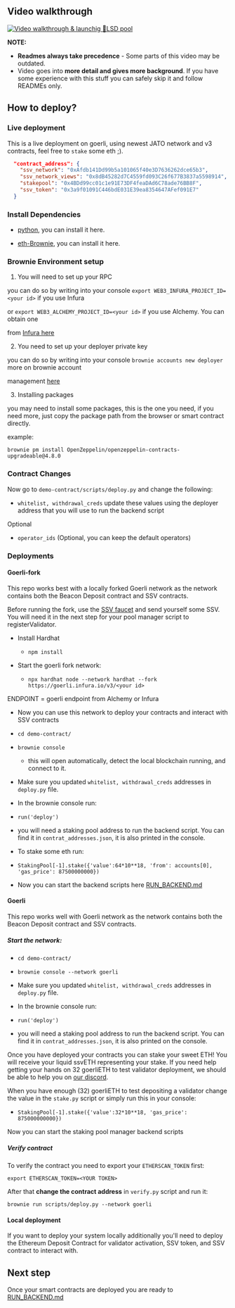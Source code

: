 ## Video walkthrough

[![Video walkthrough & launchig 🌈LSD pool](http://img.youtube.com/vi/CiV76rOY4go/0.jpg)](http://www.youtube.com/watch?v=CiV76rOY4go "Repo walkthrough & launchig 🌈LSD pool")

**NOTE:**

- **Readmes always take precedence** - Some parts of this video may be outdated.
- Video goes into **more detail and gives more background**. If you have some experience with this stuff you can safely skip it and follow READMEs only.

## How to deploy?

### Live deployment

This is a live deployment on goerli, using newest JATO network and v3 contracts, feel free to `stake` some eth ;).

```json
  "contract_address": {
    "ssv_network": "0xAfdb141Dd99b5a101065f40e3D7636262dce65b3",
    "ssv_network_views": "0x8dB45282d7C4559fd093C26f677B3837a5598914",
    "stakepool": "0x4BDd99cc01c1e91E73DF4feaDAd6C78ade76BB8F",
    "ssv_token": "0x3a9f01091C446bdE031E39ea8354647AFef091E7"
  }
```

### Install Dependencies

- [python](https://www.python.org/downloads/), you can install it here.

- [eth-Brownie](https://eth-brownie.readthedocs.io/en/stable/install.html), you can install it here.

### Brownie Environment setup

1. You will need to set up your RPC

you can do so by writing into your console `export WEB3_INFURA_PROJECT_ID=<your id>` if you use Infura

or `export WEB3_ALCHEMY_PROJECT_ID=<your id>` if you use Alchemy. You can obtain one

from [Infura here](https://app.infura.io/)

2. You need to set up your deployer private key

you can do so by writing into your console `brownie accounts new deployer` more on brownie account

management [here](https://eth-brownie.readthedocs.io/en/stable/account-management.html#local-accounts)

3. Installing packages

you may need to install some packages, this is the one you need, if you need more, just copy the package path from the browser or smart contract directly.

example:

```
brownie pm install OpenZeppelin/openzeppelin-contracts-upgradeable@4.8.0
```

### Contract Changes

Now go to `demo-contract/scripts/deploy.py` and change the following:

- `whitelist, withdrawal_creds` update these values using the deployer address that you will use to run the backend script

Optional

- `operator_ids` (Optional, you can keep the default operators)

### Deployments

#### Goerli-fork

This repo works best with a locally forked Goerli network as the network contains both the Beacon Deposit contract and SSV contracts.

Before running the fork, use the [SSV faucet](https://faucet.ssv.network/) and send yourself some SSV. You will need it in the next step for your pool manager script to registerValidator.

- Install Hardhat

  - `npm install`

- Start the goerli fork network:

  - `npx hardhat node --network hardhat --fork https://goerli.infura.io/v3/<your id>`

ENDPOINT = goerli endpoint from Alchemy or Infura

- Now you can use this network to deploy your contracts and interact with SSV contracts

- `cd demo-contract/`

- `brownie console`

  - this will open automatically, detect the local blockchain running, and connect to it.

- Make sure you updated `whitelist, withdrawal_creds` addresses in `deploy.py` file.

- In the brownie console run:

- `run('deploy')`

- you will need a staking pool address to run the backend script. You can find it in `contrat_addresses.json`, it is also printed in the console.

- To stake some eth run:
- `StakingPool[-1].stake({'value':64*10**18, 'from': accounts[0], 'gas_price': 87500000000})`

- Now you can start the backend scripts here [RUN_BACKEND.md](RUN_BACKEND.md)

#### Goerli

This repo works well with Goerli network as the network contains both the Beacon Deposit contract and SSV contracts.

##### Start the network:

- `cd demo-contract/`

- `brownie console --network goerli`

- Make sure you updated `whitelist, withdrawal_creds` addresses in `deploy.py` file.

- In the brownie console run:

- `run('deploy')`

- you will need a staking pool address to run the backend script. You can find it in `contrat_addresses.json`, it is also printed on the console.

Once you have deployed your contracts you can stake your sweet ETH! You will receive your liquid ssvETH representing your stake. If you need help getting your hands on 32 goerliETH to test validator deployment, we should be able to help you on [our discord](https://discord.com/invite/AbYHBfjkDY).

When you have enough (32) goerliETH to test depositing a validator change the value in the `stake.py` script or simply run this in your console:

- `StakingPool[-1].stake({'value':32*10**18, 'gas_price': 875000000000})`

Now you can start the staking pool manager backend scripts

##### Verify contract

To verify the contract you need to export your `ETHERSCAN_TOKEN` first:

`export ETHERSCAN_TOKEN=<YOUR TOKEN>`

After that **change the contract address** in `verify.py` script and run it:

`brownie run scripts/deploy.py --network goerli`

#### Local deployment

If you want to deploy your system locally additionally you'll need to deploy the Ethereum Deposit Contract for validator activation, SSV token, and SSV contract to interact with.

## Next step

Once your smart contracts are deployed you are ready to [RUN_BACKEND.md](RUN_BACKEND.md)
